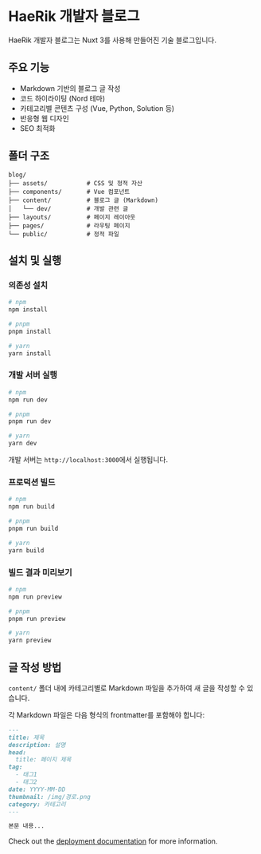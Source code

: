 # HaeRik 개발자 블로그

HaeRik 개발자 블로그는 Nuxt 3를 사용해 만들어진 기술 블로그입니다.

## 주요 기능

- Markdown 기반의 블로그 글 작성
- 코드 하이라이팅 (Nord 테마)
- 카테고리별 콘텐츠 구성 (Vue, Python, Solution 등)
- 반응형 웹 디자인
- SEO 최적화

## 폴더 구조

```
blog/
├── assets/           # CSS 및 정적 자산
├── components/       # Vue 컴포넌트
├── content/          # 블로그 글 (Markdown)
│   └── dev/          # 개발 관련 글
├── layouts/          # 페이지 레이아웃
├── pages/            # 라우팅 페이지
└── public/           # 정적 파일
```

## 설치 및 실행

### 의존성 설치

```bash
# npm
npm install

# pnpm
pnpm install

# yarn
yarn install
```

### 개발 서버 실행

```bash
# npm
npm run dev

# pnpm
pnpm run dev

# yarn
yarn dev
```

개발 서버는 `http://localhost:3000`에서 실행됩니다.

### 프로덕션 빌드

```bash
# npm
npm run build

# pnpm
pnpm run build

# yarn
yarn build
```

### 빌드 결과 미리보기

```bash
# npm
npm run preview

# pnpm
pnpm run preview

# yarn
yarn preview
```

## 글 작성 방법

`content/` 폴더 내에 카테고리별로 Markdown 파일을 추가하여 새 글을 작성할 수 있습니다.

각 Markdown 파일은 다음 형식의 frontmatter를 포함해야 합니다:

```markdown
---
title: 제목
description: 설명
head:
  title: 페이지 제목
tag:
  - 태그1
  - 태그2
date: YYYY-MM-DD
thumbnail: /img/경로.png
category: 카테고리
---

본문 내용...
```

Check out the [deployment documentation](https://nuxt.com/docs/getting-started/deployment) for more information.
